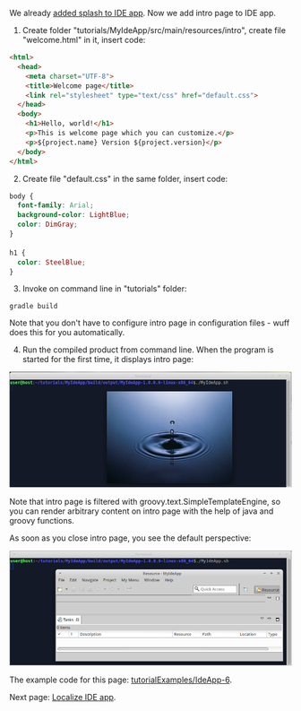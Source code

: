 We already [added splash to IDE app](Add-splash-to-IDE-app). Now we add intro page to IDE app.

1. Create folder "tutorials/MyIdeApp/src/main/resources/intro", create file "welcome.html" in it, insert code:

  ```html
  <html>
    <head>
      <meta charset="UTF-8">
      <title>Welcome page</title>
      <link rel="stylesheet" type="text/css" href="default.css">
    </head>
    <body>
      <h1>Hello, world!</h1>
      <p>This is welcome page which you can customize.</p>
      <p>${project.name} Version ${project.version}</p>
    </body>
  </html>
  ```

2. Create file "default.css" in the same folder, insert code:

  ```css
  body {
    font-family: Arial;
    background-color: LightBlue;
    color: DimGray;
  }

  h1 {
    color: SteelBlue;
  }
  ```

3. Invoke on command line in "tutorials" folder:

  ```shell
  gradle build
  ```
  
  Note that you don't have to configure intro page in configuration files - wuff does this for you automatically.

4. Run the compiled product from command line. When the program is started for the first time, it displays intro page:

  ![IdeApp-6-run-1](images/IdeApp-6-run-1.png "IdeApp-6-run-1")
  
  Note that intro page is filtered with groovy.text.SimpleTemplateEngine, so you can render arbitrary content on intro page with the help of java and groovy functions.

  As soon as you close intro page, you see the default perspective:

  ![IdeApp-6-run-2](images/IdeApp-6-run-2.png "IdeApp-6-run-2")

The example code for this page: [tutorialExamples/IdeApp-6](../tree/master/tutorialExamples/IdeApp-6).

Next page: [Localize IDE app](Localize-IDE-app).